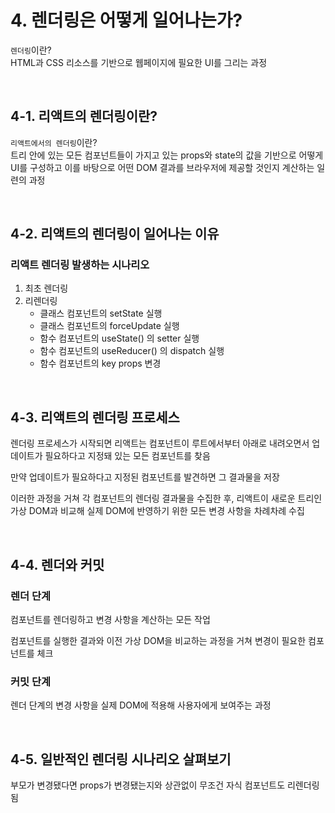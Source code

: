 # 4. 렌더링은 어떻게 일어나는가?

`렌더링`이란?
<br>
HTML과 CSS 리소스를 기반으로 웹페이지에 필요한 UI를 그리는 과정

<br>

## 4-1. 리액트의 렌더링이란?

`리액트에서의 렌더링`이란?
<br>
트리 안에 있는 모든 컴포넌트들이 가지고 있는 props와 state의 값을 기반으로 어떻게 UI를 구성하고 이를 바탕으로 어떤 DOM 결과를 브라우저에 제공할 것인지 계산하는 일련의 과정

<br>

## 4-2. 리액트의 렌더링이 일어나는 이유

### 리액트 렌더링 발생하는 시나리오

1. 최초 렌더링
2. 리렌더링
   - 클래스 컴포넌트의 setState 실행
   - 클래스 컴포넌트의 forceUpdate 실행
   - 함수 컴포넌트의 useState() 의 setter 실행
   - 함수 컴포넌트의 useReducer() 의 dispatch 실행
   - 함수 컴포넌트의 key props 변경

<br>

## 4-3. 리액트의 렌더링 프로세스

렌더링 프로세스가 시작되면 리액트는 컴포넌트이 루트에서부터 아래로 내려오면서 업데이트가 필요하다고 지정돼 있는 모든 컴포넌트를 찾음

만약 업데이트가 필요하다고 지정된 컴포넌트를 발견하면 그 결과물을 저장

이러한 과정을 거쳐 각 컴포넌트의 렌더링 결과물을 수집한 후, 리액트이 새로운 트리인 가상 DOM과 비교해 실제 DOM에 반영하기 위한 모든 변경 사항을 차례차례 수집

<br>

## 4-4. 렌더와 커밋

### 렌더 단계

컴포넌트를 렌더링하고 변경 사항을 계산하는 모든 작업

컴포넌트를 실행한 결과와 이전 가상 DOM을 비교하는 과정을 거쳐 변경이 필요한 컴포넌트를 체크

### 커밋 단계

렌더 단계의 변경 사항을 실제 DOM에 적용해 사용자에게 보여주는 과정

<br>

## 4-5. 일반적인 렌더링 시나리오 살펴보기

부모가 변경됐다면 props가 변경됐는지와 상관없이 무조건 자식 컴포넌트도 리렌더링 됨
